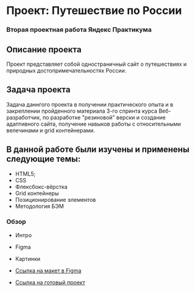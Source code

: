 # Проект: Путешествие по России

### Вторая проектная работа Яндекс Практикума

## Описание проекта
Проект представляет собой одностраничный сайт о путешествиях и природных достопримечательностях России.

## Задача проекта
Задача даннгого проекта в получении практического опыта и в закреплении пройденного материала 3-го спринта 
курса Веб-разработчик, по разработке "резиновой" верски и создание адаптивного сайта, получение навыков работы с 
относительными велечинами и grid контейнерами. 


## В данной работе были изучены и применены следующие темы:
- HTML5;
- CSS
- Флексбокс-вёрстка
- Grid контейнеры
- Позиционирование элементов
- Методология БЭМ


### Обзор
* Интро
* Figma
* Картинки

* [Ссылка на макет в Figma](https://www.figma.com/file/5S2WSbEFL6awjVWJ0NWL8Q/Sprint-3_-Russia-_-desktop-mobile?node-id=28503%3A0)

* [Ссылка на готовый проект](https://egor-masyukov.github.io/russian-travel/)

